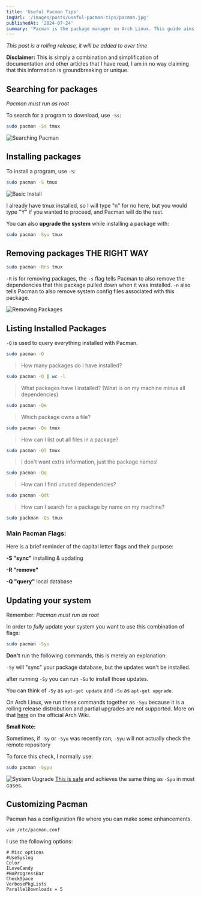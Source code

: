 ```yaml
---
title: 'Useful Pacman Tips'
imgUrl: '/images/posts/useful-pacman-tips/pacman.jpg'
publishedAt: '2024-07-24'
summary: 'Pacman is the package manager on Arch Linux. This guide aims to point out some useful Pacman commands and explain them in a simple way.'
---
```


_This post is a rolling release, it will be added to over time_

**Disclaimer:** This is simply a combination and simplification of documentation and other articles that I have read, I am in no way claiming that this information is groundbreaking or unique.

## Searching for packages

_Pacman must run as root_

To search for a program to download, use `-Ss`:

```sh
sudo pacman -Ss tmux
```

![Searching Pacman](/images/posts/useful-pacman-tips/searching.png)

## Installing packages

To install a program, use `-S`:

```sh
sudo pacman -S tmux
```

![Basic Install](/images/posts/useful-pacman-tips/basic-install.png)

I already have tmux installed, so I will type "n" for no here, but you would type "Y" if you wanted to proceed, and Pacman will do the rest.

You can also **upgrade the system** while installing a package with:

```sh
sudo pacman -Syu tmux
```

## Removing packages THE RIGHT WAY

```sh
sudo pacman -Rns tmux
```

`-R` is for removing packages, the `-s` flag tells Pacman to also remove the dependencies that this package pulled down when it was installed. `-n` also tells Pacman to also remove system config files associated with this package.

![Removing Packages](/images/posts/useful-pacman-tips/remove-package.png)

## Listing Installed Packages

`-Q` is used to query everything installed with Pacman.

```sh
sudo pacman -Q
```

> How many packages do I have installed?

```sh
sudo pacman -Q | wc -l
```

> What packages have I installed? (What is on my machine minus all dependencies)

```sh
sudo pacman -Qe
```

> Which package owns a file?

```sh
sudo pacman -Qo tmux
```

> How can I list out all files in a package?

```sh
sudo pacman -Ql tmux
```

> I don't want extra information, just the package names!

```sh
sudo pacman -Qq
```

> How can I find unused dependencies?

```sh
sudo pacman -Qdt
```

> How can I search for a package by name on my machine?

```sh
sudo packman -Qs tmux
```

### Main Pacman Flags:

Here is a brief reminder of the capital letter flags and their purpose:

**-S "sync"** installing & updating

**-R "remove"**

**-Q "query"** local database

## Updating your system

Remember: _Pacman must run as root_

In order to _fully_ update your system you want to use this combination of flags:

```sh
sudo pacman -Syu
```

**Don't** run the following commands, this is merely an explanation:

`-Sy` will "sync" your package database, but the updates won't be installed.

after running `-Sy` you can run `-Su` to install those updates.

You can think of `-Sy` as `apt-get update` and `-Su` as `apt-get upgrade`.

On Arch Linux, we run these commands together as `-Syu` because it is a rolling release distrobution and partial upgrades are not supported. More on that [here](https://wiki.archlinux.org/title/System_maintenance#Partial_upgrades_are_unsupported) on the official Arch Wiki.

**Small Note:**

Sometimes, if `-Sy` or `-Syu` was recently ran, `-Syu` will not actually check the remote repository

To force this check, I normally use:

```sh
sudo pacman -Syyu
```

![System Upgrade](/images/posts/useful-pacman-tips/system-upgrade.png)
<ins>This is safe</ins> and achieves the same thing as `-Syu` in most cases.

## Customizing Pacman

Pacman has a configuration file where you can make some enhancements.

```sh
vim /etc/pacman.conf
```

I use the following options:

```
# Misc options
#UseSyslog
Color
ILoveCandy
#NoProgressBar
CheckSpace
VerbosePkgLists
ParallelDownloads = 5
```
